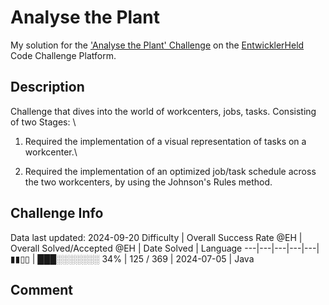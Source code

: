 # Analyse the Plant

My solution for the ['Analyse the Plant' Challenge](https://platform.entwicklerheld.de/challenge/analyse-the-plant?technology=Java) on the [EntwicklerHeld](https://platform.entwicklerheld.de/) Code Challenge Platform.

## Description
Challenge that dives into the world of workcenters, jobs, tasks. Consisting of two Stages: \

1) Required the implementation of a visual representation of tasks on a workcenter.\

2) Required the implementation of an optimized job/task schedule across the two workcenters, by using the Johnson's Rules method.

## Challenge Info
Data last updated: 2024-09-20
Difficulty | Overall Success Rate @EH | Overall Solved/Accepted @EH | Date Solved | Language
---|---|---|---|---|
▮▮▯▯ | ███░░░░░░░ 34% | 125 / 369 | 2024-07-05 | Java

## Comment
